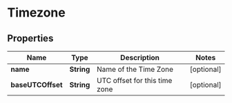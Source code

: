 
# Timezone

## Properties
Name | Type | Description | Notes
------------ | ------------- | ------------- | -------------
**name** | **String** | Name of the Time Zone |  [optional]
**baseUTCOffset** | **String** | UTC offset for this time zone |  [optional]



